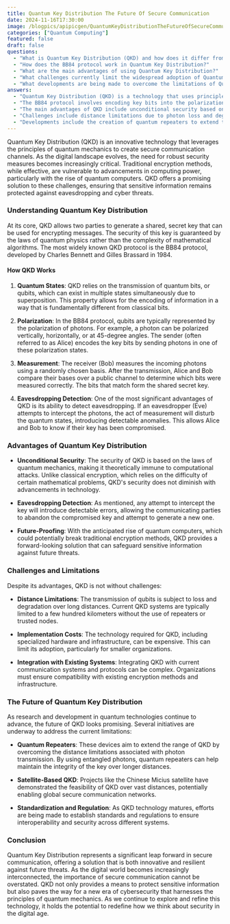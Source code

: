 ```yaml
---
title: Quantum Key Distribution The Future Of Secure Communication
date: 2024-11-16T17:30:00
image: /blogpics/apipicgen/QuantumKeyDistributionTheFutureOfSecureCommunication-VCC31F3EC7.jpg
categories: ["Quantum Computing"]
featured: false
draft: false
questions:
  - "What is Quantum Key Distribution (QKD) and how does it differ from traditional encryption methods?"
  - "How does the BB84 protocol work in Quantum Key Distribution?"
  - "What are the main advantages of using Quantum Key Distribution?"
  - "What challenges currently limit the widespread adoption of Quantum Key Distribution?"
  - "What developments are being made to overcome the limitations of Quantum Key Distribution?"
answers:
  - "Quantum Key Distribution (QKD) is a technology that uses principles of quantum mechanics to create secure communication channels by generating a shared secret key between two parties. Unlike traditional encryption methods that rely on complex mathematical algorithms, QKD's security is guaranteed by the laws of quantum physics, making it theoretically immune to computational attacks, including those from quantum computers."
  - "The BB84 protocol involves encoding key bits into the polarization states of photons, which are sent from the sender (Alice) to the receiver (Bob). Bob measures the photons using randomly chosen bases. After transmission, Alice and Bob compare their measurement bases over a public channel to identify matching bits, which form the shared secret key. Any eavesdropping attempt disturbs the quantum states, introducing detectable errors."
  - "The main advantages of QKD include unconditional security based on quantum mechanics, the ability to detect eavesdropping attempts through disturbances in quantum states, and future-proofing against threats posed by quantum computers that could break traditional encryption methods."
  - "Challenges include distance limitations due to photon loss and degradation over long distances, high implementation costs involving specialized hardware and infrastructure, and the complexity of integrating QKD with existing communication systems and encryption protocols."
  - "Developments include the creation of quantum repeaters to extend transmission distances by using entangled photons, satellite-based QKD projects like the Chinese Micius satellite to enable global secure communication, and efforts toward standardization and regulation to ensure interoperability and security across different QKD systems."
---
```

Quantum Key Distribution (QKD) is an innovative technology that leverages the principles of quantum mechanics to create secure communication channels. As the digital landscape evolves, the need for robust security measures becomes increasingly critical. Traditional encryption methods, while effective, are vulnerable to advancements in computing power, particularly with the rise of quantum computers. QKD offers a promising solution to these challenges, ensuring that sensitive information remains protected against eavesdropping and cyber threats.

### Understanding Quantum Key Distribution

At its core, QKD allows two parties to generate a shared, secret key that can be used for encrypting messages. The security of this key is guaranteed by the laws of quantum physics rather than the complexity of mathematical algorithms. The most widely known QKD protocol is the BB84 protocol, developed by Charles Bennett and Gilles Brassard in 1984. 

#### How QKD Works

1. **Quantum States**: QKD relies on the transmission of quantum bits, or qubits, which can exist in multiple states simultaneously due to superposition. This property allows for the encoding of information in a way that is fundamentally different from classical bits.

2. **Polarization**: In the BB84 protocol, qubits are typically represented by the polarization of photons. For example, a photon can be polarized vertically, horizontally, or at 45-degree angles. The sender (often referred to as Alice) encodes the key bits by sending photons in one of these polarization states.

3. **Measurement**: The receiver (Bob) measures the incoming photons using a randomly chosen basis. After the transmission, Alice and Bob compare their bases over a public channel to determine which bits were measured correctly. The bits that match form the shared secret key.

4. **Eavesdropping Detection**: One of the most significant advantages of QKD is its ability to detect eavesdropping. If an eavesdropper (Eve) attempts to intercept the photons, the act of measurement will disturb the quantum states, introducing detectable anomalies. This allows Alice and Bob to know if their key has been compromised.

### Advantages of Quantum Key Distribution

- **Unconditional Security**: The security of QKD is based on the laws of quantum mechanics, making it theoretically immune to computational attacks. Unlike classical encryption, which relies on the difficulty of certain mathematical problems, QKD's security does not diminish with advancements in technology.

- **Eavesdropping Detection**: As mentioned, any attempt to intercept the key will introduce detectable errors, allowing the communicating parties to abandon the compromised key and attempt to generate a new one.

- **Future-Proofing**: With the anticipated rise of quantum computers, which could potentially break traditional encryption methods, QKD provides a forward-looking solution that can safeguard sensitive information against future threats.

### Challenges and Limitations

Despite its advantages, QKD is not without challenges:

- **Distance Limitations**: The transmission of qubits is subject to loss and degradation over long distances. Current QKD systems are typically limited to a few hundred kilometers without the use of repeaters or trusted nodes.

- **Implementation Costs**: The technology required for QKD, including specialized hardware and infrastructure, can be expensive. This can limit its adoption, particularly for smaller organizations.

- **Integration with Existing Systems**: Integrating QKD with current communication systems and protocols can be complex. Organizations must ensure compatibility with existing encryption methods and infrastructure.

### The Future of Quantum Key Distribution

As research and development in quantum technologies continue to advance, the future of QKD looks promising. Several initiatives are underway to address the current limitations:

- **Quantum Repeaters**: These devices aim to extend the range of QKD by overcoming the distance limitations associated with photon transmission. By using entangled photons, quantum repeaters can help maintain the integrity of the key over longer distances.

- **Satellite-Based QKD**: Projects like the Chinese Micius satellite have demonstrated the feasibility of QKD over vast distances, potentially enabling global secure communication networks.

- **Standardization and Regulation**: As QKD technology matures, efforts are being made to establish standards and regulations to ensure interoperability and security across different systems.

### Conclusion

Quantum Key Distribution represents a significant leap forward in secure communication, offering a solution that is both innovative and resilient against future threats. As the digital world becomes increasingly interconnected, the importance of secure communication cannot be overstated. QKD not only provides a means to protect sensitive information but also paves the way for a new era of cybersecurity that harnesses the principles of quantum mechanics. As we continue to explore and refine this technology, it holds the potential to redefine how we think about security in the digital age.